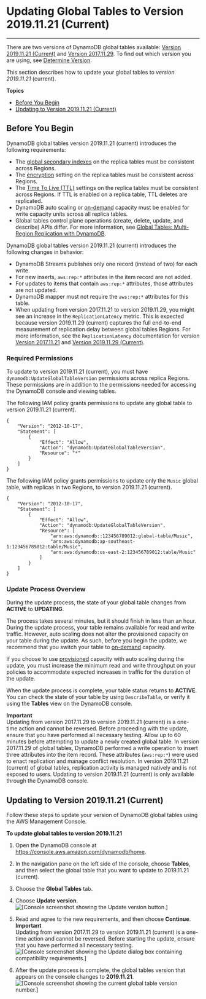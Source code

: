 # Updating Global Tables to Version 2019\.11\.21 \(Current\)<a name="V2globaltables_upgrade"></a>

****  
There are two versions of DynamoDB global tables available: [Version 2019\.11\.21 \(Current\)](globaltables.V2.md) and [Version 2017\.11\.29](globaltables.V1.md)\. To find out which version you are using, see [Determine Version](globaltables.DetermineVersion.md)\.

This section describes how to update your global tables to *version 2019\.11\.21* \(current\)\.

**Topics**
+ [Before You Begin](#V2globaltables_upgrade.Notes)
+ [Updating to Version 2019\.11\.21 \(Current\)](#V2globaltables_upgrade.upgrade)

## Before You Begin<a name="V2globaltables_upgrade.Notes"></a>

DynamoDB global tables version 2019\.11\.21 \(current\) introduces the following requirements:
+ The [global secondary indexes](https://docs.aws.amazon.com/amazondynamodb/latest/developerguide/GSI.html) on the replica tables must be consistent across Regions\.
+ The [encryption](https://docs.aws.amazon.com/amazondynamodb/latest/developerguide/EncryptionAtRest.html) setting on the replica tables must be consistent across Regions\.
+ The [Time To Live \(TTL\)](https://docs.aws.amazon.com/amazondynamodb/latest/developerguide/TTL.html) settings on the replica tables must be consistent across Regions\. If TTL is enabled on a replica table, TTL deletes are replicated\.
+ DynamoDB auto scaling or [on\-demand](https://docs.aws.amazon.com/amazondynamodb/latest/developerguide/HowItWorks.ReadWriteCapacityMode.html#HowItWorks.OnDemand) capacity must be enabled for write capacity units across all replica tables\.
+ Global tables control plane operations \(create, delete, update, and describe\) APIs differ\. For more information, see [Global Tables: Multi\-Region Replication with DynamoDB](https://docs.aws.amazon.com/amazondynamodb/latest/developerguide/GlobalTables.html)\.

DynamoDB global tables version 2019\.11\.21 \(current\) introduces the following changes in behavior:
+ DynamoDB Streams publishes only one record \(instead of two\) for each write\.
+ For new inserts, `aws:rep:*` attributes in the item record are not added\.
+ For updates to items that contain `aws:rep:*` attributes, those attributes are not updated\.
+ DynamoDB mapper must not require the `aws:rep:*` attributes for this table\.
+ When updating from version 2017\.11\.21 to version 2019\.11\.29, you might see an increase in the `ReplicationLatency` metric\. This is expected because version 2019\.11\.29 \(current\) captures the full end\-to\-end measurement of replication delay between global tables Regions\. For more information, see the `ReplicationLatency` documentation for version [Version 2017\.11\.21](https://docs.aws.amazon.com/amazondynamodb/latest/developerguide/globaltables_monitoring.html) and [Version 2019\.11\.29 \(Current\)](https://docs.aws.amazon.com/amazondynamodb/latest/developerguide/V2globaltables_monitoring.html)\.

### Required Permissions<a name="V2globaltables_upgrade.Notes-permissions"></a>

To update to version 2019\.11\.21 \(current\), you must have `dynamodb:UpdateGlobalTableVersion` permissions across replica Regions\. These permissions are in addition to the permissions needed for accessing the DynamoDB console and viewing tables\.

The following IAM policy grants permissions to update any global table to version 2019\.11\.21 \(current\)\.

```
{
    "Version": "2012-10-17",
    "Statement": [
        {
            "Effect": "Allow",
            "Action": "dynamodb:UpdateGlobalTableVersion",
            "Resource": "*"
        }
    ]
}
```

The following IAM policy grants permissions to update only the `Music` global table, with replicas in two Regions, to version 2019\.11\.21 \(current\)\.

```
{
    "Version": "2012-10-17",
    "Statement": [
        {
            "Effect": "Allow",
            "Action": "dynamodb:UpdateGlobalTableVersion",
            "Resource": [
                "arn:aws:dynamodb::123456789012:global-table/Music",
                "arn:aws:dynamodb:ap-southeast-1:123456789012:table/Music",
                "arn:aws:dynamodb:us-east-2:123456789012:table/Music"
            ]
        }
    ]
}
```

### Update Process Overview<a name="V2globaltables_upgrade.Notes-process"></a>

During the update process, the state of your global table changes from **ACTIVE** to **UPDATING**\.

The process takes several minutes, but it should finish in less than an hour\. During the update process, your table remains available for read and write traffic\. However, auto scaling does not alter the provisioned capacity on your table during the update\. As such, before you begin the update, we recommend that you switch your table to [on\-demand](https://docs.aws.amazon.com/amazondynamodb/latest/developerguide/HowItWorks.ReadWriteCapacityMode.html#HowItWorks.OnDemand) capacity\. 

If you choose to use [provisioned](https://docs.aws.amazon.com/amazondynamodb/latest/developerguide/HowItWorks.ReadWriteCapacityMode.html#HowItWorks.ProvisionedThroughput.Manual) capacity with auto scaling during the update, you must increase the minimum read and write throughput on your policies to accommodate expected increases in traffic for the duration of the update\.

When the update process is complete, your table status returns to **ACTIVE**\. You can check the state of your table by using `DescribeTable`, or verify it using the **Tables** view on the DynamoDB console\.

**Important**  
Updating from version 2017\.11\.29 to version 2019\.11\.21 \(current\) is a one\-time action and cannot be reversed\. Before proceeding with the update, ensure that you have performed all necessary testing\. Allow up to 60 minutes before attempting to update a newly created global table\. 
In version 2017\.11\.29 of global tables, DynamoDB performed a write operation to insert three attributes into the item record\. These attributes \(`aws:rep:*`\) were used to enact replication and manage conflict resolution\. In version 2019\.11\.21 \(current\) of global tables, replication activity is managed natively and is not exposed to users\. 
Updating to version 2019\.11\.21 \(current\) is only available through the DynamoDB console\.

## Updating to Version 2019\.11\.21 \(Current\)<a name="V2globaltables_upgrade.upgrade"></a>

Follow these steps to update your version of DynamoDB global tables using the AWS Management Console\.

**To update global tables to version 2019\.11\.21**

1. Open the DynamoDB console at [https://console\.aws\.amazon\.com/dynamodb/home](https://console.aws.amazon.com/dynamodb/home)\. 

1. In the navigation pane on the left side of the console, choose **Tables**, and then select the global table that you want to update to 2019\.11\.21 \(current\)\.

1. Choose the **Global Tables** tab\.

1. Choose **Update version**\.  
![\[Console screenshot showing the Update version button.\]](http://docs.aws.amazon.com/amazondynamodb/latest/developerguide/images/GlobalTables-upgrade.png)

1. Read and agree to the new requirements, and then choose **Continue**\.
**Important**  
Updating from version 2017\.11\.29 to version 2019\.11\.21 \(current\) is a one\-time action and cannot be reversed\. Before starting the update, ensure that you have performed all necessary testing\.  
![\[Console screenshot showing the Update dialog box containing compatibility requirements.\]](http://docs.aws.amazon.com/amazondynamodb/latest/developerguide/images/GlobalTables-upgrade-execute.png)

1. After the update process is complete, the global tables version that appears on the console changes to **2019\.11\.21**\.  
![\[Console screenshot showing the current global table version number.\]](http://docs.aws.amazon.com/amazondynamodb/latest/developerguide/images/GlobalTables-determineversion.png)
